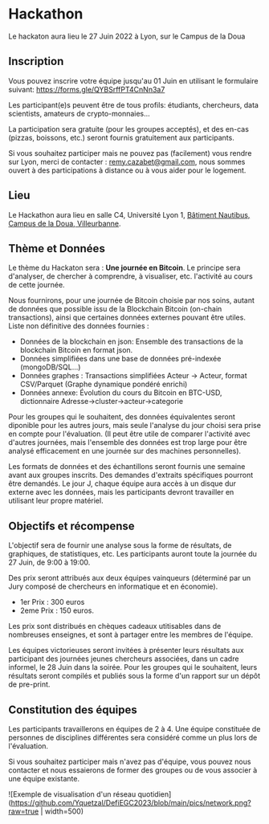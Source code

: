 # Hackathon

Le hackaton aura lieu le 27 Juin 2022 à Lyon, sur le Campus de la Doua

## Inscription
Vous pouvez inscrire votre équipe jusqu'au 01 Juin en utilisant le formulaire suivant: https://forms.gle/QYBSrffPT4CnNn3a7

Les participant(e)s peuvent être de tous profils: étudiants, chercheurs, data scientists, amateurs de crypto-monnaies...

La participation sera gratuite (pour les groupes acceptés), et des en-cas (pizzas, boissons, etc.) seront fournis gratuitement aux participants.

Si vous souhaitez participer mais ne pouvez pas (facilement) vous rendre sur Lyon, merci de contacter : remy.cazabet@gmail.com, nous sommes ouvert à des participations à distance ou à vous aider pour le logement.

## Lieu
Le Hackathon aura lieu en salle C4, Université Lyon 1, [Bâtiment Nautibus, Campus de la Doua, Villeurbanne](https://goo.gl/maps/zVHrh78Wq2q7wZrc7).

## Thème et Données
Le thème du Hackaton sera : **Une journée en Bitcoin**. Le principe sera d'analyser, de chercher à comprendre, à visualiser, etc. l'activité au cours de cette journée.

Nous fournirons, pour une journée de Bitcoin choisie par nos soins, autant de données que possible issu de la Blockchain Bitcoin (on-chain transactions), ainsi que certaines données externes pouvant être utiles. Liste non définitive des données fournies :

* Données de la blockchain en json: Ensemble des transactions de la blockchain Bitcoin en format json.
* Données simplifiées dans une base de données pré-indexée (mongoDB/SQL...)
* Données graphes : Transactions simplifiées Acteur -> Acteur, format CSV/Parquet (Graphe dynamique pondéré enrichi)
* Données annexe: Évolution du cours du Bitcoin en BTC-USD, dictionnaire Adresse->cluster->acteur->categorie

Pour les groupes qui le souhaitent, des données équivalentes seront diponible pour les autres jours, mais seule l'analyse du jour choisi sera prise en compte pour l'évaluation. (Il peut être utile de comparer l'activité avec d'autres journées, mais l'ensemble des données est trop large pour être analysé efficacement en une journée sur des machines personnelles).


Les formats de données et des échantillons seront fournis une semaine avant aux groupes inscrits. Des demandes d'extraits spécifiques pourront être demandés. Le jour J, chaque équipe aura accès à un disque dur externe avec les données, mais les participants devront travailler en utilisant leur propre matériel.

## Objectifs et récompense
L'objectif sera de fournir une analyse sous la forme de résultats, de graphiques, de statistiques, etc. Les participants auront toute la journée du 27 Juin, de 9:00 à 19:00.

Des prix seront attribués aux deux équipes vainqueurs (déterminé par un Jury composé de chercheurs en informatique et en économie).
* 1er Prix : 300 euros
* 2eme Prix : 150 euros.

Les prix sont distribués en chèques cadeaux utitisables dans de nombreuses enseignes, et sont à partager entre les membres de l'équipe.

Les équipes victorieuses seront invitées à présenter leurs résultats aux participant des journées jeunes chercheurs associées, dans un cadre informel, le 28 Juin dans la soirée. Pour les groupes qui le souhaitent, leurs résultats seront compilés et publiés sous la forme d'un rapport sur un dépôt de pre-print.

## Constitution des équipes
Les participants travaillerons en équipes de 2 à 4. Une équipe constituée de personnes de disciplines différentes sera considéré comme un plus lors de l'évaluation. 

Si vous souhaitez participer mais n'avez pas d'équipe, vous pouvez nous contacter et nous essaierons de former des groupes ou de vous associer à une équipe existante.

![Exemple de visualisation d'un réseau quotidien](https://github.com/Yquetzal/DefiEGC2023/blob/main/pics/network.png?raw=true | width=500)
